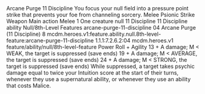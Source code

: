 <ability>
  <name>Arcane Purge</name>
  <cost>11 Discipline</cost>
  <flavor>You focus your null field into a pressure point strike that prevents your foe from channeling sorcery.</flavor>
  <keywords>
    <keyword>Melee</keyword>
    <keyword>Psionic</keyword>
    <keyword>Strike</keyword>
    <keyword>Weapon</keyword>
  </keywords>
  <type>Main action</type>
  <distance>Melee 1</distance>
  <target>One creature</target>
  <metadata>
    <class>null</class>
    <cost>11 Discipline</cost>
    <cost_amount>11</cost_amount>
    <cost_resource>Discipline</cost_resource>
    <feature_type>ability</feature_type>
    <file_dpath>Null/8th-Level Features</file_dpath>
    <item_id>arcane-purge-11-discipline</item_id>
    <item_index>04</item_index>
    <item_name>Arcane Purge (11 Discipline)</item_name>
    <level>8</level>
    <scc>mcdm.heroes.v1:feature.ability.null.8th-level-feature:arcane-purge-11-discipline</scc>
    <scdc>1.1.1:7.2.6.2:04</scdc>
    <source>mcdm.heroes.v1</source>
    <type>feature/ability/null/8th-level-feature</type>
  </metadata>
  <effects>
    <effect type="roll">
      <roll>Power Roll + Agility</roll>
      <t1>13 + A damage; M &lt; WEAK, the target is suppressed (save ends)</t1>
      <t2>19 + A damage; M &lt; AVERAGE, the target is suppressed (save ends)</t2>
      <t3>24 + A damage; M &lt; STRONG, the target is suppressed (save ends)</t3>
    </effect>
    <effect type="mundane">While suppressed, a target takes psychic damage equal to twice your Intuition score at the start of their turns, whenever they use a supernatural ability, or whenever they use an ability that costs Malice.</effect>
  </effects>
</ability>
